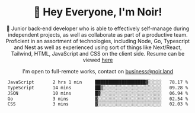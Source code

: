 <div align="center">

<h1 align="center">👋 Hey Everyone, I'm Noir! </h1>
  
<p>
  
 🎉 Junior back-end developer who is able to effectively self-manage during independent projects, as well as collaborate as part of a productive team. Proficient in an assortment of technologies, including Node, Go, Typescript and Nest as well as experienced using sort of things like Next/React, Tailwind, HTML, JavaScript and CSS on the client side. Resume can be viewed [here](https://cdn.noir.land/resume)

</p>
   
<p align="center">

  I'm open to full-remote works, contact on [business@noir.land](mailto:business@noir.land) 
 
 </p>
   

  
<!--START_SECTION:waka-->

```txt
JavaScript       2 hrs 1 min     ███████████████████▓░░░░░   78.17 %
TypeScript       14 mins         ██▒░░░░░░░░░░░░░░░░░░░░░░   09.28 %
JSON             10 mins         █▓░░░░░░░░░░░░░░░░░░░░░░░   06.94 %
Go               3 mins          ▓░░░░░░░░░░░░░░░░░░░░░░░░   02.54 %
CSS              3 mins          ▓░░░░░░░░░░░░░░░░░░░░░░░░   02.03 %
```

<!--END_SECTION:waka-->
